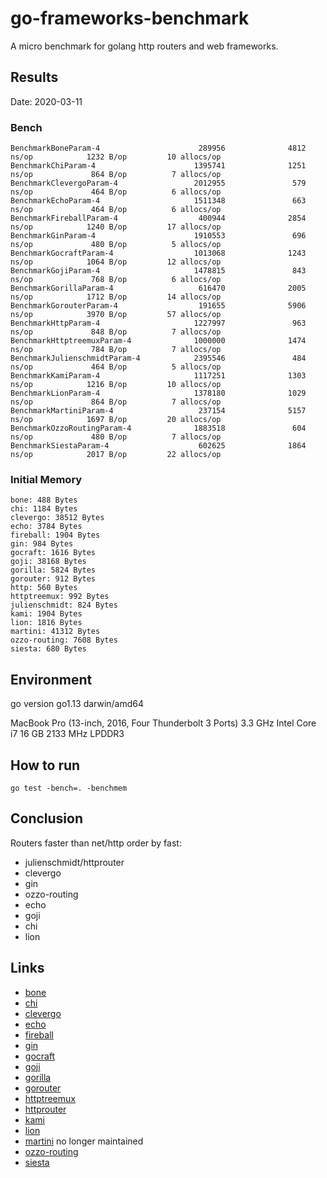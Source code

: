 # go-frameworks-benchmark

A micro benchmark for golang http routers and web frameworks.

## Results

Date: 2020-03-11

### Bench

```
BenchmarkBoneParam-4                      289956              4812 ns/op            1232 B/op         10 allocs/op
BenchmarkChiParam-4                      1395741              1251 ns/op             864 B/op          7 allocs/op
BenchmarkClevergoParam-4                 2012955               579 ns/op             464 B/op          6 allocs/op
BenchmarkEchoParam-4                     1511348               663 ns/op             464 B/op          6 allocs/op
BenchmarkFireballParam-4                  400944              2854 ns/op            1240 B/op         17 allocs/op
BenchmarkGinParam-4                      1910553               696 ns/op             480 B/op          5 allocs/op
BenchmarkGocraftParam-4                  1013068              1243 ns/op            1064 B/op         12 allocs/op
BenchmarkGojiParam-4                     1478815               843 ns/op             768 B/op          6 allocs/op
BenchmarkGorillaParam-4                   616470              2005 ns/op            1712 B/op         14 allocs/op
BenchmarkGorouterParam-4                  191655              5906 ns/op            3970 B/op         57 allocs/op
BenchmarkHttpParam-4                     1227997               963 ns/op             848 B/op          7 allocs/op
BenchmarkHttptreemuxParam-4              1000000              1474 ns/op             784 B/op          7 allocs/op
BenchmarkJulienschmidtParam-4            2395546               484 ns/op             464 B/op          5 allocs/op
BenchmarkKamiParam-4                     1117251              1303 ns/op            1216 B/op         10 allocs/op
BenchmarkLionParam-4                     1378180              1029 ns/op             864 B/op          7 allocs/op
BenchmarkMartiniParam-4                   237154              5157 ns/op            1697 B/op         20 allocs/op
BenchmarkOzzoRoutingParam-4              1883518               604 ns/op             480 B/op          7 allocs/op
BenchmarkSiestaParam-4                    602625              1864 ns/op            2017 B/op         22 allocs/op
```

### Initial Memory

```
bone: 488 Bytes
chi: 1184 Bytes
clevergo: 38512 Bytes
echo: 3784 Bytes
fireball: 1904 Bytes
gin: 984 Bytes
gocraft: 1616 Bytes
goji: 38168 Bytes
gorilla: 5824 Bytes
gorouter: 912 Bytes
http: 560 Bytes
httptreemux: 992 Bytes
julienschmidt: 824 Bytes
kami: 1904 Bytes
lion: 1816 Bytes
martini: 41312 Bytes
ozzo-routing: 7608 Bytes
siesta: 680 Bytes
```

## Environment

go version go1.13 darwin/amd64

MacBook Pro (13-inch, 2016, Four Thunderbolt 3 Ports)
3.3 GHz Intel Core i7
16 GB 2133 MHz LPDDR3

## How to run

```
go test -bench=. -benchmem
```

## Conclusion

Routers faster than net/http order by fast:

- julienschmidt/httprouter
- clevergo
- gin
- ozzo-routing
- echo
- goji
- chi
- lion

## Links

- [bone](https://github.com/go-zoo/bone)
- [chi](https://github.com/pressly/chi)
- [clevergo](https://github.com/clevergo/clevergo)
- [echo](https://github.com/labstack/echo)
- [fireball](https://github.com/zpatrick/fireball)
- [gin](https://github.com/gin-gonic/gin)
- [gocraft](https://github.com/gocraft/web)
- [goji](https://github.com/zenazn/goji)
- [gorilla](https://github.com/gorilla/mux)
- [gorouter](https://github.com/xujiajun/gorouter)
- [httptreemux](https://github.com/dimfeld/httptreemux)
- [httprouter](https://github.com/julienschmidt/httprouter)
- [kami](https://github.com/guregu/kami)
- [lion](https://github.com/celrenheit/lion)
- [martini](https://github.com/go-martini/martini) no longer maintained
- [ozzo-routing](https://github.com/go-ozzo/ozzo-routing)
- [siesta](https://github.com/VividCortex/siesta)
